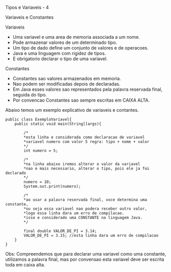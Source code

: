 
Tipos e Variaveis - 4

Variaveis e Constantes

Variaveis
- Uma variavel e uma area de memoria associada a um nome.
- Pode armazenar valores de um determinado tipo.
- Um tipo de dado define um conjunto de valores e de operacoes.
- Java e uma linguagem com rigidez de tipos.
- E obrigatorio declarar o tipo de uma variavel.


Constantes
- Constantes sao valores armazenados em memoria.
- Nao podem ser modificadas depois de declaradas.
- Em Java esses valores sao representados pela
palavra reservada final, seguida do tipo.
- Por convencao Constantes sao sempre escritas em CAIXA ALTA.


Abaixo temos um exemplo explicativo de variaveis e contantes.

    public class ExemploVariavel{
        public static void main(String[]args){

            /*
            *esta linha e considerada como declaracao de variavel
            *variavel numero com valor 5 regra: tipo + nome + valor
            */
            int numero = 5;

            /*
            *na linha abaixo iremos alterar o valor da variavel
            *nao e mais necessario, alterar o tipo, pois ele ja foi declarado
            */
            numero = 10;
            System.out.print(numero);

            /*
            *ao usar a palavra reservada final, voce determina uma constante,
            *ou seja essa variavel nao podera receber outro valor,
            *logo essa linha dara um erro de compilacao.
            *isso e considerado uma CONSTANTE na linguagem Java.
            */

            final double VALOR_DE_PI = 3.14;
            VALOR_DE_PI = 3.15; //esta linha dara um erro de compilacao
        }
    }

Obs:
Compreendemos que para declarar uma variavel como uma constante,
utilizamos a palavra final, mas por convensao esta variavel deve
ser escrita toda em caixa alta.



